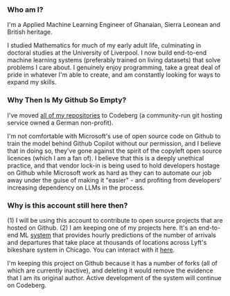 ### Who am I?
I'm a Applied Machine Learning Engineer of Ghanaian, Sierra Leonean and British heritage. 

I studied Mathematics for much of my early adult life, culminating in doctoral studies at the University of Liverpool. I now build end-to-end machine learning systems (preferably trained on living datasets) that solve problems I care about. I genuinely enjoy programming, take a great deal of pride in whatever I'm able to create, and am constantly looking for ways to expand my skills. 

### Why Then Is My Github So Empty?
I've moved [all of my repositories](https://codeberg.org/kobinabrandon?tab=repositories) to Codeberg (a community-run git hosting service owned a German non-profit). 

I'm not comfortable with Microsoft's use of open source code on Github to train the model behind Github Copilot without our permission, and I believe that in doing so, they've gone against the spirit of the copyleft open source licences (which I am a fan of). I believe that this is a deeply unethical practice, and that vendor lock-in is being used to hold developers hostage on Github while Microsoft work as hard as they can to automate our job away under the guise of making it "easier" - and profiting from developers' increasing dependency on LLMs in the process.

### Why is this account still here then?
(1) I will be using this account to contribute to open source projects that are hosted on Github.
(2) I am keeping one of my projects here. It's an end-to-end ML [system](https://github.com/kobinabrandon/Hourly-Divvy-Trip-Predictor) that provides hourly predictions of the number of arrivals and departures that take place at thousands of locations across Lyft's bikeshare system in Chicago. You can interact with it [here](https://melodious-wisdom-production-2431.up.railway.app/). 

I'm keeping this project on Github because it has a number of forks (all of which are currently inactive), and deleting it would remove the evidence that I am its original author. Active development of the system will continue on Codeberg.
